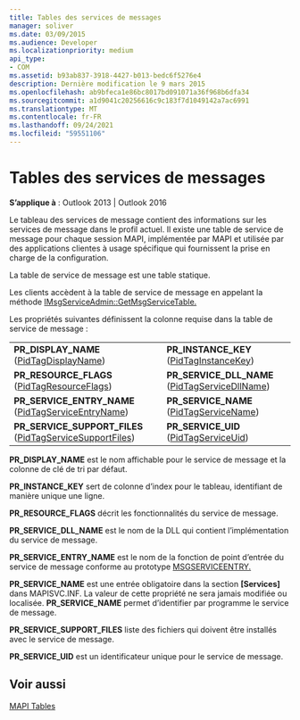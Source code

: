```yaml
---
title: Tables des services de messages
manager: soliver
ms.date: 03/09/2015
ms.audience: Developer
ms.localizationpriority: medium
api_type:
- COM
ms.assetid: b93ab837-3918-4427-b013-bedc6f5276e4
description: Dernière modification le 9 mars 2015
ms.openlocfilehash: ab9bfeca1e86bc8017bd091071a36f968b6dfa34
ms.sourcegitcommit: a1d9041c20256616c9c183f7d1049142a7ac6991
ms.translationtype: MT
ms.contentlocale: fr-FR
ms.lasthandoff: 09/24/2021
ms.locfileid: "59551106"
---
```

# <a name="message-service-tables"></a>Tables des services de messages

  
  
**S’applique à** : Outlook 2013 | Outlook 2016 
  
Le tableau des services de message contient des informations sur les services de message dans le profil actuel. Il existe une table de service de message pour chaque session MAPI, implémentée par MAPI et utilisée par des applications clientes à usage spécifique qui fournissent la prise en charge de la configuration. 
  
La table de service de message est une table statique.
  
Les clients accèdent à la table de service de message en appelant la méthode [IMsgServiceAdmin::GetMsgServiceTable.](imsgserviceadmin-getmsgservicetable.md) 
  
Les propriétés suivantes définissent la colonne requise dans la table de service de message :
  
|||
|:-----|:-----|
|**PR_DISPLAY_NAME** ([PidTagDisplayName](pidtagdisplayname-canonical-property.md))  <br/> |**PR_INSTANCE_KEY** ([PidTagInstanceKey](pidtaginstancekey-canonical-property.md))  <br/> |
|**PR_RESOURCE_FLAGS** ([PidTagResourceFlags](pidtagresourceflags-canonical-property.md))  <br/> |**PR_SERVICE_DLL_NAME** ([PidTagServiceDllName](pidtagservicedllname-canonical-property.md))  <br/> |
|**PR_SERVICE_ENTRY_NAME** ([PidTagServiceEntryName](pidtagserviceentryname-canonical-property.md))  <br/> |**PR_SERVICE_NAME** ([PidTagServiceName](pidtagservicename-canonical-property.md))  <br/> |
|**PR_SERVICE_SUPPORT_FILES** ([PidTagServiceSupportFiles](pidtagservicesupportfiles-canonical-property.md))  <br/> |**PR_SERVICE_UID** ([PidTagServiceUid](pidtagserviceuid-canonical-property.md))  <br/> |
   
 **PR_DISPLAY_NAME** est le nom affichable pour le service de message et la colonne de clé de tri par défaut. 
  
 **PR_INSTANCE_KEY** sert de colonne d’index pour le tableau, identifiant de manière unique une ligne. 
  
 **PR_RESOURCE_FLAGS** décrit les fonctionnalités du service de message. 
  
 **PR_SERVICE_DLL_NAME** est le nom de la DLL qui contient l’implémentation du service de message. 
  
 **PR_SERVICE_ENTRY_NAME** est le nom de la fonction de point d’entrée du service de message conforme au prototype [MSGSERVICEENTRY.](msgserviceentry.md) 
  
 **PR_SERVICE_NAME** est une entrée obligatoire dans la section **[Services]** dans MAPISVC.INF. La valeur de cette propriété ne sera jamais modifiée ou localisée. **PR_SERVICE_NAME** permet d’identifier par programme le service de message. 
  
 **PR_SERVICE_SUPPORT_FILES** liste des fichiers qui doivent être installés avec le service de message. 
  
 **PR_SERVICE_UID** est un identificateur unique pour le service de message. 
  
## <a name="see-also"></a>Voir aussi



[MAPI Tables](mapi-tables.md)

